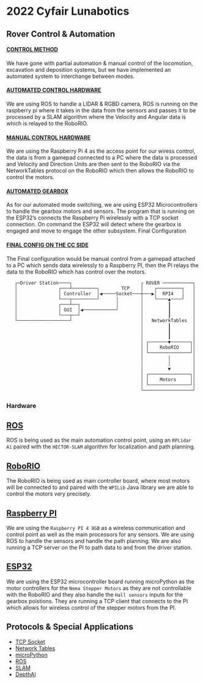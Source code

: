 # 2022 Cyfair Lunabotics


## Rover Control & Automation


#### [CONTROL METHOD]() 
We have gone with partial automation & manual control of the locomotion, excavation and deposition systems, but we have implemented an automated system to interchange between modes.

#### [AUTOMATED  CONTROL HARDWARE]() 
We are using ROS to handle a LIDAR & RGBD camera, ROS is running on the raspberry pi where it takes in the data from the sensors and passes it to be processed by a  SLAM algorithm where the Velocity and Angular data is which is relayed to the RoboRIO.

#### [MANUAL  CONTROL HARDWARE]() 
We are using the Raspberry Pi 4 as the access point for our wiress control, the data is from a gamepad connected to a PC where the data is processed  and Velocity and Direction Units are then sent to the RoboRIO via the NetworkTables protocol on the RoboRIO which then allows the RoboRIO to control the  motors.

#### [AUTOMATED GEARBOX]() 
As for our automated mode switching, we are using ESP32 Microcontrollers to handle the gearbox motors and sensors. The program that is running on the ESP32’s connects the Raspberry Pi wirelessly with a TCP socket connection. On command the ESP32 will detect where the gearbox is engaged and move to engage the other subsystem.
Final Configuration

#### [FINAL CONFIG ON THE CC SIDE]() 
The Final configuration would be manual control from a gamepad attached to a PC which sends data wirelessly to a Raspberry PI, then the PI relays the data to the RoboRIO which has control over the motors.
                                                                         
                                                                         
                                                        
                                                                         
                                                                         
                                                                         
       ┌─Driver Station────┐                         ┌ ROVER ───────────┐
       │               ┌───┴─────────┐        TCP    │    ┌─────────┐   │
       │               │ Controller  │◀─────Socket───┼───▶│  RPI4   │   │
       │               └───┬─────────┘      │        │    └────▲────┘   │
       │               ┌───┴──┐             │        │         ┃        │
       │               │ GUI  │◀────────────┘        │         ┃        │
       │               └───┬──┘                      │         ┃        │
       └───────────────────┘                         │   NetworkTables  │
                                                     │         ┃        │
                                                     │         ┃        │
                                                     │         ┃        │
                                                     │ ┌───────▼───────┐│
                                                     │ │    RoboRIO    ││
                                                     │ └───────────────┘│
                                                     │         │        │
                                                     │         │        │
                                                     │         ▼        │
                                                     │ ┌───────────────┐│
                                                     │ │    Motors     ││
                                                     │ └───────────────┘│
                                                     └──────────────────┘
                                                     
                                                     

### Hardware

## [ROS](https://www.github.com)
ROS is being used as the main automation control point, using an `RPLidar A1` paired with the `HECTOR-SLAM` algorithm for localization and path planning.

## [RoboRIO]()
The RoboRIO is being used as main controller board, where most motors will be connected to and paired with the `WPILib` Java library we are able to control the motors very precisely. 
## [Raspberry PI]()
We are using the `Raspberry PI 4 8GB` as a wireless communication and control point as well as the main processors for any sensors. We are using ROS to handle the sensors and handle the path planning. We are also running a TCP server on the PI to path data to and from the driver station.

## [ESP32]()
We are using the ESP32 microcontroller board running microPython as the motor controllers for the `Nema Stepper Motors` as they are not controllable with the RoboRIO and they also handle the `Hall sensors` inputs for the gearbox poistions. They are running a TCP client that connects to the PI which allows for wireless control of the stepper motors from the PI.

## Protocols & Special Applications
- [TCP Socket]()
- [Network Tables]()
- [microPython]()
- [ROS]()
- [SLAM]()
- [DepthAI]()
